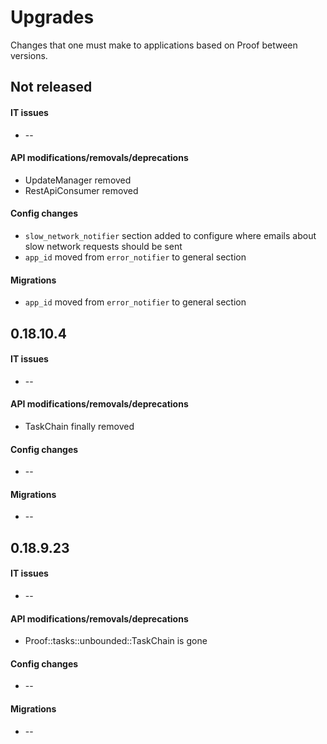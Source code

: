 Upgrades
========
Changes that one must make to applications based on Proof between versions.

## Not released
#### IT issues
 * --

#### API modifications/removals/deprecations
 * UpdateManager removed
 * RestApiConsumer removed

#### Config changes
 * `slow_network_notifier` section added to configure where emails about slow network requests should be sent
 * `app_id` moved from `error_notifier` to general section

#### Migrations
 * `app_id` moved from `error_notifier` to general section

## 0.18.10.4
#### IT issues
 * --

#### API modifications/removals/deprecations
 * TaskChain finally removed

#### Config changes
 * --

#### Migrations
 * --

## 0.18.9.23
#### IT issues
 * --

#### API modifications/removals/deprecations
 * Proof::tasks::unbounded::TaskChain is gone

#### Config changes
 * --

#### Migrations
 * --
